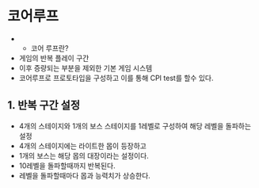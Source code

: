# 코어루프
- * 코어 루프란?
- 게임의 반복 플레이 구간
- 이후 증량되는 부분을 제외한 기본 게임 시스템
- 코어루프로 프로토타입을 구성하고 이를 통해 CPI test를 할수 있다.

## 1. 반복 구간 설정
- 4개의 스테이지와 1개의 보스 스테이지를 1레벨로 구성하여 해당 레벨을 돌파하는 설정
- 4개의 스테이지에는 라이트한 몹이 등장하고
- 1개의 보스는 해당 몹의 대장이라는 설정이다.
- 10레벨을 돌파할때까지 반복된다.
- 레벨을 돌파할때마다 몹과 능력치가 상승한다.  
